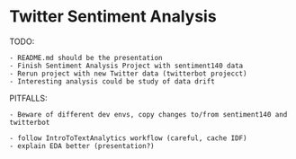 Twitter Sentiment Analysis
===

TODO: 
    
    - README.md should be the presentation
    - Finish Sentiment Analysis Project with sentiment140 data 
	- Rerun project with new Twitter data (twitterbot projecct)
    - Interesting analysis could be study of data drift
	
PITFALLS:

    - Beware of different dev envs, copy changes to/from sentiment140 and twitterbot
	
    - follow IntroToTextAnalytics workflow (careful, cache IDF)
	- explain EDA better (presentation?)
